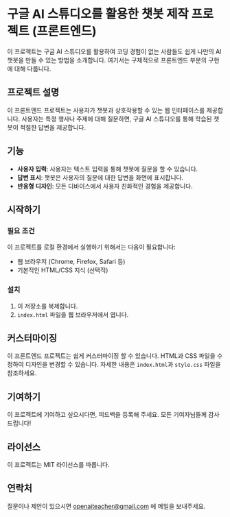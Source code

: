 # 구글 AI 스튜디오를 활용한 챗봇 제작 프로젝트 (프론트엔드)

이 프로젝트는 구글 AI 스튜디오를 활용하여 코딩 경험이 없는 사람들도 쉽게 나만의 AI 챗봇을 만들 수 있는 방법을 소개합니다. 여기서는 구체적으로 프론트엔드 부분의 구현에 대해 다룹니다.

## 프로젝트 설명

이 프론트엔드 프로젝트는 사용자가 챗봇과 상호작용할 수 있는 웹 인터페이스를 제공합니다. 사용자는 특정 행사나 주제에 대해 질문하면, 구글 AI 스튜디오를 통해 학습된 챗봇이 적절한 답변을 제공합니다.

## 기능

- **사용자 입력**: 사용자는 텍스트 입력을 통해 챗봇에 질문을 할 수 있습니다.
- **답변 표시**: 챗봇은 사용자의 질문에 대한 답변을 화면에 표시합니다.
- **반응형 디자인**: 모든 디바이스에서 사용자 친화적인 경험을 제공합니다.

## 시작하기

### 필요 조건

이 프로젝트를 로컬 환경에서 실행하기 위해서는 다음이 필요합니다:

- 웹 브라우저 (Chrome, Firefox, Safari 등)
- 기본적인 HTML/CSS 지식 (선택적)

### 설치

1. 이 저장소를 복제합니다.
2. `index.html` 파일을 웹 브라우저에서 엽니다.

## 커스터마이징

이 프론트엔드 프로젝트는 쉽게 커스터마이징 할 수 있습니다. HTML과 CSS 파일을 수정하여 디자인을 변경할 수 있습니다. 자세한 내용은 `index.html`과 `style.css` 파일을 참조하세요.

## 기여하기

이 프로젝트에 기여하고 싶으시다면, 피드백을 등록해 주세요. 모든 기여자님들께 감사드립니다!

## 라이선스

이 프로젝트는 MIT 라이선스를 따릅니다. 

## 연락처

질문이나 제안이 있으시면 openaiteacher@gmail.com 에 메일을 보내주세요.

